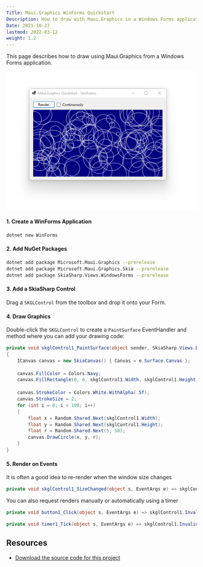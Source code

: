 ```yaml
---
Title: Maui.Graphics WinForms Quickstart
Description: How to draw with Maui.Graphics in a Windows Forms application
Date: 2021-10-27
lastmod: 2022-03-12
weight: 1.2
---
```


This page describes how to draw using Maui.Graphics from a Windows Forms application.

<div class='text-center img-border'>

![](maui-graphics-quickstart-winforms-2.png)

</div>

#### 1. Create a WinForms Application

```sh
dotnet new WinForms
```

#### 2. Add NuGet Packages

```sh
dotnet add package Microsoft.Maui.Graphics --prerelease
dotnet add package Microsoft.Maui.Graphics.Skia --prerelease
dotnet add package SkiaSharp.Views.WindowsForms --prerelease
```

#### 3. Add a SkiaSharp Control

Drag a `SKGLControl` from the toolbox and drop it onto your Form.

#### 4. Draw Graphics

Double-click the `SKGLControl` to create a `PaintSurface` EventHandler and method where you can add your drawing code:

```cs
private void skglControl1_PaintSurface(object sender, SkiaSharp.Views.Desktop.SKPaintGLSurfaceEventArgs e)
{
    ICanvas canvas = new SkiaCanvas() { Canvas = e.Surface.Canvas };

    canvas.FillColor = Colors.Navy;
    canvas.FillRectangle(0, 0, skglControl1.Width, skglControl1.Height);

    canvas.StrokeColor = Colors.White.WithAlpha(.5f);
    canvas.StrokeSize = 2;
    for (int i = 0; i < 100; i++)
    {
        float x = Random.Shared.Next(skglControl1.Width);
        float y = Random.Shared.Next(skglControl1.Height);
        float r = Random.Shared.Next(5, 50);
        canvas.DrawCircle(x, y, r);
    }
}
```

#### 5. Render on Events

It is often a good idea to re-render when the window size changes

```cs
private void skglControl1_SizeChanged(object s, EventArgs e) => skglControl1.Invalidate();
```

You can also request renders manually or automatically using a timer

```cs
private void button1_Click(object s, EventArgs e) => skglControl1.Invalidate();
```

```cs
private void timer1_Tick(object s, EventArgs e) => skglControl1.Invalidate();
```

## Resources

* [Download the source code for this project](https://github.com/swharden/Csharp-Data-Visualization/tree/main/projects/maui-graphics)